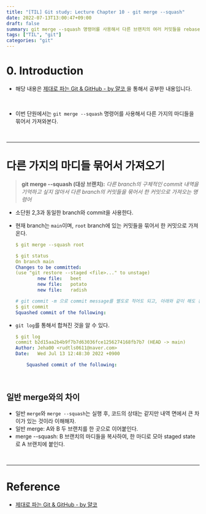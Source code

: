 ```yaml
---
title: "[TIL] Git study: Lecture Chapter 10 - git merge --squash"
date: 2022-07-13T13:00:47+09:00
draft: false
summary: git merge --squash 명령어를 사용해서 다른 브랜치의 여러 커밋들을 rebase와 달리 하나의 커밋으로 묶어서 가져와본다.
tags: ["TIL", "git"]
categories: "git"
---
```


# 0. Introduction

- 해당 내용은 [제대로 파는 Git & GitHub - by 얄코 ](https://www.inflearn.com/course/%EC%A0%9C%EB%8C%80%EB%A1%9C-%ED%8C%8C%EB%8A%94-%EA%B9%83/dashboard)을 통해서 공부한 내용입니다.

<br>

- 이번 단원에서는 `git merge --squash` 명령어를 사용해서 다른 가지의 마디들을 묶어서 가져와본다.

<br>

---

# 다른 가지의 마디들 묶어서 가져오기

> **git merge --squash (대상 브랜치):** _다른 branch의 구체적인 commit 내역을 기억하고 싶지 않아서 다른 branch의 커밋들을 묶어서 한 커밋으로 가져오는 명령어_

- 소단원 2,3과 동일한 branch와 commit을 사용한다.
- 현재 branch는 `main`이며, `root` branch에 있는 커밋들을 묶어서 한 커밋으로 가져온다.

  ```yml
  $ git merge --squash root

  $ git status
  On branch main
  Changes to be committed:
  (use "git restore --staged <file>..." to unstage)
          new file:   beet
          new file:   potato
          new file:   radish

  # git commit -m 으로 commit message를 별도로 적어도 되고, 아래와 같이 해도 된다.
  $ git commit
  Squashed commit of the following:
  ```

- `git log`를 통해서 합쳐진 것을 알 수 있다.

  ```yml
  $ git log
  commit b2d15aa2b4b9f7b7d63036fce1256274168fb7b7 (HEAD -> main)
  Author: Jeha00 <rudtls0611@naver.com>
  Date:   Wed Jul 13 12:48:30 2022 +0900

      Squashed commit of the following:
  ```

<br>

## 일반 merge와의 차이

- 일반 `merge`와 `merge --squash`는 실행 후, 코드의 상태는 같지만 내역 면에서 큰 차이가 있는 것이라 이해해자.
- 일반 merge: A와 B 두 브랜치를 한 곳으로 이어붙인다.
- merge --squash: B 브랜치의 마디들을 복사하여, 한 마디로 모아 staged state로 A 브랜치에 붙인다.

<br>

---

# Reference

- [제대로 파는 Git & GitHub - by 얄코](https://www.inflearn.com/course/%EC%A0%9C%EB%8C%80%EB%A1%9C-%ED%8C%8C%EB%8A%94-%EA%B9%83/dashboard)
